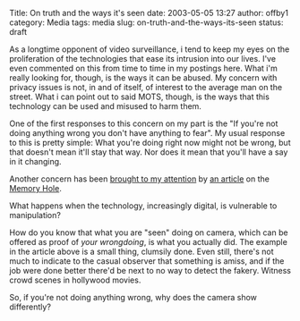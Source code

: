 Title: On truth and the ways it's seen
date: 2003-05-05 13:27
author: offby1
category: Media
tags: media
slug: on-truth-and-the-ways-its-seen
status: draft

As a longtime opponent of video surveillance, i tend to keep my eyes on the proliferation of the technologies that ease its intrusion into our lives. I've even commented on this from time to time in my postings here. What i'm really looking for, though, is the ways it can be abused. My concern with privacy issues is not, in and of itself, of interest to the average man on the street. What i can point out to said MOTS, though, is the ways that this technology can be used and misused to harm them.

One of the first responses to this concern on my part is the "If you're not doing anything wrong you don't have anything to fear". My usual response to this is pretty simple: What you're doing right now might not be wrong, but that doesn't mean it'll stay that way. Nor does it mean that you'll have a say in it changing.

Another concern has been [brought to my attention](http://www.metafilter.com/mefi/25565) by [an article](http://www.thememoryhole.org/media/evening-standard-crowd.htm) on the [Memory Hole](http://www.thememoryhole.org/).

What happens when the technology, increasingly digital, is vulnerable to manipulation?

How do you know that what you are "seen" doing on camera, which can be offered as proof of *your wrongdoing*, is what you actually did. The example in the article above is a small thing, clumsily done. Even still, there's not much to indicate to the casual observer that something is amiss, and if the job were done better there'd be next to no way to detect the fakery. Witness crowd scenes in hollywood movies.

So, if you're not doing anything wrong, why does the camera show differently?
